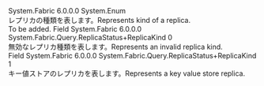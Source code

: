 <Type Name="ReplicaStatus+ReplicaKind" FullName="System.Fabric.Query.ReplicaStatus+ReplicaKind">
  <TypeSignature Language="C#" Value="public enum ReplicaStatus.ReplicaKind" />
  <TypeSignature Language="ILAsm" Value=".class nested public auto ansi sealed ReplicaStatus/ReplicaKind extends System.Enum" />
  <TypeSignature Language="DocId" Value="T:System.Fabric.Query.ReplicaStatus.ReplicaKind" />
  <TypeSignature Language="VB.NET" Value="Public Enum ReplicaStatus.ReplicaKind" />
  <TypeSignature Language="F#" Value="type ReplicaStatus.ReplicaKind = " />
  <AssemblyInfo>
    <AssemblyName>System.Fabric</AssemblyName>
    <AssemblyVersion>6.0.0.0</AssemblyVersion>
  </AssemblyInfo>
  <Base>
    <BaseTypeName>System.Enum</BaseTypeName>
  </Base>
  <Docs>
    <summary>
            <span data-ttu-id="0f54c-101">レプリカの種類を表します。</span><span class="sxs-lookup"><span data-stu-id="0f54c-101">Represents kind of a replica.</span></span>
            </summary>
    <remarks>To be added.</remarks>
  </Docs>
  <Members>
    <Member MemberName="Invalid">
      <MemberSignature Language="C#" Value="Invalid" />
      <MemberSignature Language="ILAsm" Value=".field public static literal valuetype System.Fabric.Query.ReplicaStatus/ReplicaKind Invalid = int32(0)" />
      <MemberSignature Language="DocId" Value="F:System.Fabric.Query.ReplicaStatus.ReplicaKind.Invalid" />
      <MemberSignature Language="VB.NET" Value="Invalid" />
      <MemberSignature Language="F#" Value="Invalid = 0" Usage="System.Fabric.Query.ReplicaStatus.ReplicaKind.Invalid" />
      <MemberType>Field</MemberType>
      <AssemblyInfo>
        <AssemblyName>System.Fabric</AssemblyName>
        <AssemblyVersion>6.0.0.0</AssemblyVersion>
      </AssemblyInfo>
      <ReturnValue>
        <ReturnType>System.Fabric.Query.ReplicaStatus+ReplicaKind</ReturnType>
      </ReturnValue>
      <MemberValue>0</MemberValue>
      <Docs>
        <summary>
            <span data-ttu-id="0f54c-102">無効なレプリカ種類を表します。</span><span class="sxs-lookup"><span data-stu-id="0f54c-102">Represents an invalid replica kind.</span></span>
            </summary>
      </Docs>
    </Member>
    <Member MemberName="KeyValueStore">
      <MemberSignature Language="C#" Value="KeyValueStore" />
      <MemberSignature Language="ILAsm" Value=".field public static literal valuetype System.Fabric.Query.ReplicaStatus/ReplicaKind KeyValueStore = int32(1)" />
      <MemberSignature Language="DocId" Value="F:System.Fabric.Query.ReplicaStatus.ReplicaKind.KeyValueStore" />
      <MemberSignature Language="VB.NET" Value="KeyValueStore" />
      <MemberSignature Language="F#" Value="KeyValueStore = 1" Usage="System.Fabric.Query.ReplicaStatus.ReplicaKind.KeyValueStore" />
      <MemberType>Field</MemberType>
      <AssemblyInfo>
        <AssemblyName>System.Fabric</AssemblyName>
        <AssemblyVersion>6.0.0.0</AssemblyVersion>
      </AssemblyInfo>
      <ReturnValue>
        <ReturnType>System.Fabric.Query.ReplicaStatus+ReplicaKind</ReturnType>
      </ReturnValue>
      <MemberValue>1</MemberValue>
      <Docs>
        <summary>
            <span data-ttu-id="0f54c-103">キー値ストアのレプリカを表します。</span><span class="sxs-lookup"><span data-stu-id="0f54c-103">Represents a key value store replica.</span></span>
            </summary>
      </Docs>
    </Member>
  </Members>
</Type>